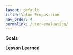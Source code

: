 ```yaml
---
layout: default
title: Value Proposition
nav_order: 4
permalink: /user-evaluation/
---
```


**Goals**


**Lesson Learned**